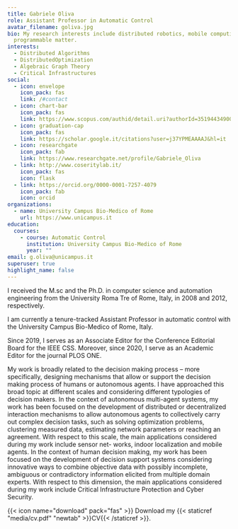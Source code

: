 ```yaml
---
title: Gabriele Oliva
role: Assistant Professor in Automatic Control
avatar_filename: goliva.jpg
bio: My research interests include distributed robotics, mobile computing and
  programmable matter.
interests:
  - Distributed Algorithms
  - DistributedOptimization
  - Algebraic Graph Theory
  - Critical Infrastructures
social:
  - icon: envelope
    icon_pack: fas
    link: /#contact
  - icon: chart-bar
    icon_pack: fas
    link: https://www.scopus.com/authid/detail.uri?authorId=35194434900
  - icon: graduation-cap
    icon_pack: fas
    link: https://scholar.google.it/citations?user=j37YPMEAAAAJ&hl=it
  - icon: researchgate
    icon_pack: fab
    link: https://www.researchgate.net/profile/Gabriele_Oliva
  - link: http://www.coseritylab.it/
    icon_pack: fas
    icon: flask
  - link: https://orcid.org/0000-0001-7257-4079
    icon_pack: fab
    icon: orcid
organizations:
  - name: University Campus Bio-Medico of Rome
    url: https://www.unicampus.it
education:
  courses:
    - course: Automatic Control
      institution: University Campus Bio-Medico of Rome
      year: ""
email: g.oliva@unicampus.it
superuser: true
highlight_name: false
---
```

I received the M.sc and the Ph.D. in computer science and automation engineering from the University Roma Tre of Rome, Italy, in 2008 and 2012, respectively. 

I am currently a tenure-tracked Assistant Professor in automatic control with the University Campus Bio-Medico of Rome, Italy. 

Since 2019, I serves as an Associate Editor for the Conference Editorial Board for the IEEE CSS.  Moreover, since 2020, I serve as an Academic Editor for the journal PLOS ONE. 

My work is broadly related to the decision making process – more specifically, designing mechanisms that allow or support the decision making process of humans or autonomous agents. I have approached this broad topic at different scales and considering different typologies of decision makers. In the context of autonomous multi-agent systems, my work has been focused on the development of distributed or decentralized interaction mechanisms to allow autonomous agents to collectively carry out complex decision tasks, such as solving optimization problems, clustering measured data, estimating network parameters or reaching an agreement. With respect to this scale, the main applications considered during my work include sensor net- works, indoor localization and mobile agents. In the context of human decision making, my work has been focused on the development of decision support systems considering innovative ways to combine objective data with possibly incomplete, ambiguous or contradictory information elicited from multiple domain experts. With respect to this dimension, the main applications considered during my work include Critical Infrastructure Protection and Cyber Security.

{{< icon name="download" pack="fas" >}} Download my {{< staticref "media/cv.pdf" "newtab" >}}CV{{< /staticref >}}.